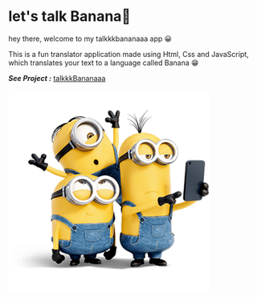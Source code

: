 # let's talk Banana🍌

hey there, welcome to my talkkkbananaaa app 😀

This is a fun translator application made using Html, Css and JavaScript, which translates your text to a language called Banana 😁

**_See Project :_**
[talkkkBananaaa](https://talkkkbanana.netlify.app)

![](/image/footer-img.png)
